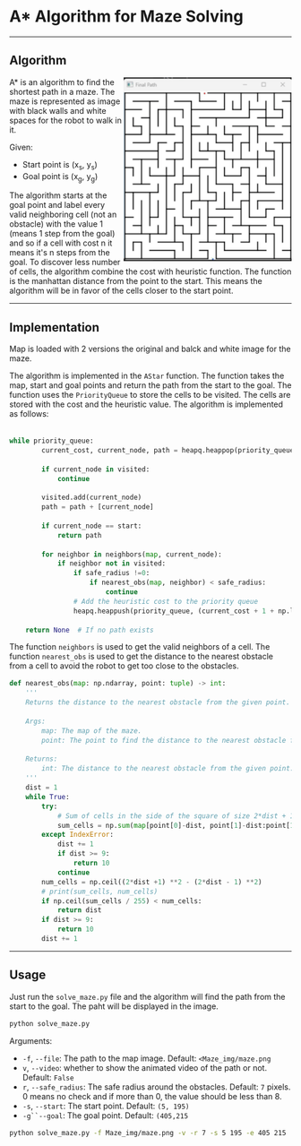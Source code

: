 # A* Algorithm for Maze Solving
--------------
## Algorithm

<img title="Final path" alt="Final path" src="path_video.gif" width=300 align='right' caption='Final path'>

A* is an algorithm to find the shortest path in a maze. The maze is represented as image with black walls and white spaces for the robot to walk in it.

Given:
- Start point is (x<sub>s</sub>, y<sub>s</sub>)
- Goal point is (x<sub>g</sub>, y<sub>g</sub>)

The algorithm starts at the goal point and label every valid neighboring cell (not an obstacle) with the value 1 (means 1 step from the goal) and so if a cell with cost n it means it's n steps from the goal. To discover less number of cells, the algorithm combine the cost with heuristic function. The function is the manhattan distance from the point to the start. This means the algorithm will be in favor of the cells closer to the start point.

--------------

## Implementation

Map is loaded with 2 versions the original and balck and white image for the maze. 

The algorithm is implemented in the `AStar` function. The function takes the map, start and goal points and return the path from the start to the goal. The function uses the `PriorityQueue` to store the cells to be visited. The cells are stored with the cost and the heuristic value. The algorithm is implemented as follows:

```python

while priority_queue:
        current_cost, current_node, path = heapq.heappop(priority_queue)
        
        if current_node in visited:
            continue

        visited.add(current_node)
        path = path + [current_node]
        
        if current_node == start:
            return path
        
        for neighbor in neighbors(map, current_node):
            if neighbor not in visited:
                if safe_radius !=0:
                    if nearest_obs(map, neighbor) < safe_radius:
                        continue
                # Add the heuristic cost to the priority queue
                heapq.heappush(priority_queue, (current_cost + 1 + np.linalg.norm(np.array(neighbor) - np.array(start)), neighbor, path))
    
    return None  # If no path exists
```

The function `neighbors` is used to get the valid neighbors of a cell. The function `nearest_obs` is used to get the distance to the nearest obstacle from a cell to avoid the robot to get too close to the obstacles.

```python
def nearest_obs(map: np.ndarray, point: tuple) -> int:
    '''
    Returns the distance to the nearest obstacle from the given point.

    Args:
        map: The map of the maze.
        point: The point to find the distance to the nearest obstacle from.

    Returns:
        int: The distance to the nearest obstacle from the given point.
    '''
    dist = 1
    while True:
        try:
            # Sum of cells in the side of the square of size 2*dist + 1
            sum_cells = np.sum(map[point[0]-dist, point[1]-dist:point[1]+dist+1]) + np.sum(map[point[0]+dist, point[1]-dist:point[1]+dist+1]) + np.sum(map[point[0]-dist+1:point[0]+dist, point[1]-dist]) + np.sum(map[point[0]-dist+1:point[0]+dist, point[1]+dist])
        except IndexError:
            dist += 1
            if dist >= 9:
                return 10
            continue
        num_cells = np.ceil((2*dist +1) **2 - (2*dist - 1) **2)
        # print(sum_cells, num_cells)
        if np.ceil(sum_cells / 255) < num_cells:
            return dist
        if dist >= 9:
            return 10
        dist += 1
```
--------------

## Usage

Just run the `solve_maze.py` file and the algorithm will find the path from the start to the goal. The paht will be displayed in the image.

```bash
python solve_maze.py
```

Arguments:
- `-f`, `--file`: The path to the map image. Default: `<Maze_img/maze.png`
- `v`, `--video`: whether to show the animated video of the path or not. Default: `False`
- `r`, `--safe_radius`: The safe radius around the obstacles. Default: `7` pixels. 0 means no check and if more than 0, the value should be less than 8.
- `-s`, `--start`: The start point. Default: `(5, 195)`
- `-g``--goal`: The goal point. Default: `(405,215`

```bash
python solve_maze.py -f Maze_img/maze.png -v -r 7 -s 5 195 -e 405 215
```



